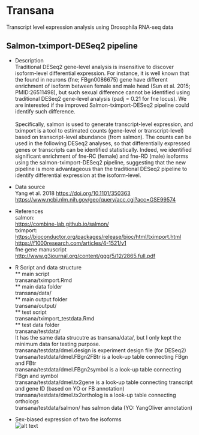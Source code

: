 # Transana
Transcript level expression analysis using Drosophila RNA-seq data

## Salmon-tximport-DESeq2 pipeline
* Description<br>
    Traditional DESeq2 gene-level analysis is insensitive to discover isoform-level differential expression. For instance, it is well known that the found in neurons (fne; FBgn0086675) gene have different enrichment of isoform between female and male head (Sun et al. 2015; PMID:26511498), but such sexual difference cannot be identified using traditional DESeq2 gene-level analysis (padj = 0.21 for fne locus).  We are interested if the improved Salmon-tximport-DESeq2 pipeline could identify such difference.<br><br>
    Specifically, salmon is used to generate transcript-level expression, and tximport is a tool to estimated counts (gene-level or transcript-level) based on transcript-level abundance (from salmon). The counts can be used in the following DESeq2 analyses, so that differentially expressed genes or transcripts can be identified statistically. Indeed, we identified significant enrichment of fne-RC (female) and fne-RD (male) isoforms using the salmon-tximport-DESeq2 pipeline, suggesting that the new pipeline is more advantageous than the traditional DESeq2 pipeline to identify differential expression at the isoform-level. <br>

* Data source<br>
Yang et al. 2018 https://doi.org/10.1101/350363<br>
https://www.ncbi.nlm.nih.gov/geo/query/acc.cgi?acc=GSE99574<br>

* References<br>
salmon:<br>
https://combine-lab.github.io/salmon/<br>
tximport:<br>
https://bioconductor.org/packages/release/bioc/html/tximport.html<br>
https://f1000research.com/articles/4-1521/v1<br>
fne gene manuscript<br>
http://www.g3journal.org/content/ggg/5/12/2865.full.pdf<br>

* R Script and data structure<br>
** main script<br>
transana/tximport.Rmd<br>
** main data folder<br>
transana/data/<br>
** main output folder<br>
transana/output/<br>
** test script<br>
transana/tximport_testdata.Rmd<br>
** test data folder<br>
transana/testdata/<br>
It has the same data strucutre as transana/data/, but I only kept the minimum data for testing purpose.<br>
transana/testdata/dmel.design is experiment design file (for DESeq2)<br>
transana/testdata/dmel.FBgn2FBtr is a look-up table connecting FBgn and FBtr<br>
transana/testdata/dmel.FBgn2symbol is a look-up table connecting FBgn and symbol<br>
transana/testdata/dmel.tx2gene is a look-up table connecting transcript and gene ID (based on YO or FB annotation)<br>
transana/testdata/dmel.tx2ortholog is a look-up table connecting orthologs<br>
transana/testdata/salmon/ has salmon data (YO: YangOliver annotation)<br>


* Sex-biased expression of two fne isoforms<br>
![alt text](https://s3.us-east-2.amazonaws.com/haiwangyang.com/image/fne.png?)

